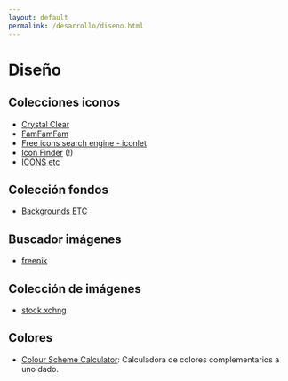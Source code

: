 ```yaml
---
layout: default
permalink: /desarrollo/diseno.html
---
```


# Diseño

## Colecciones iconos

*  [Crystal Clear](http://commons.wikimedia.org/wiki/Crystal_Clear)
*  [FamFamFam](http://www.famfamfam.com/)
*  [Free icons search engine - iconlet](http://iconlet.com/)
*  [Icon Finder](http://www.iconfinder.com/browse) (!)
*  [ICONS etc](http://icons.mysitemyway.com/)

## Colección fondos

*  [Backgrounds ETC](http://backgrounds.mysitemyway.com)

## Buscador imágenes

*  [freepik](http://www.freepik.com/)

## Colección de imágenes

*  [stock.xchng](http://www.sxc.hu/index.html)

## Colores

*  [Colour Scheme Calculator](http://serennu.com/colour/colourcalculator.php): Calculadora de colores complementarios a uno dado.
